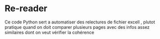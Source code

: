 # Re-reader
Ce code Python sert a automatiser des relectures de fichier excell , plutot pratique quand on doit comparer plusieurs pages avec des infos assez similaires dont on veut vérifier la cohérence
